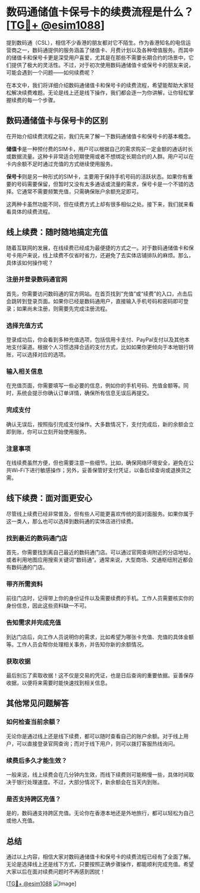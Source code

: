 # 数码通储值卡保号卡的续费流程是什么？[[TG💪+ @esim1088](https://t.me/s/esim1088)]

提到数码通（CSL），相信不少香港的朋友都对它不陌生。作为香港知名的电信运营商之一，数码通提供的服务涵盖了储值卡、月费计划以及各种增值服务。而其中的储值卡和保号卡更是深受用户喜爱，尤其是在那些不需要长期合约的场景中，它们提供了极大的灵活性。不过，对于初次使用数码通储值卡或保号卡的朋友来说，可能会遇到一个问题——如何续费呢？

在本文中，我们将详细介绍数码通储值卡和保号卡的续费流程，希望能帮助大家轻松解决续费难题。无论是线上还是线下操作，我们都会逐一为你讲解，让你轻松掌握续费的每一个步骤。

## 数码通储值卡与保号卡的区别

在开始介绍续费流程之前，我们先来了解一下数码通储值卡和保号卡的基本概念。

**储值卡**是一种预付费的SIM卡，用户可以根据自己的需求购买一定金额的通话时长或数据流量。这种卡非常适合短期使用或者不想绑定长期合约的人群。用户可以在卡内余额不足时通过充值的方式继续使用服务。

**保号卡**则是另一种形式的SIM卡，主要用于保持手机号码的活跃状态。如果你有重要的号码需要保留，但暂时又没有太多通话或流量的需求，保号卡是一个不错的选择。它通常不需要频繁充值，只需确保账户余额充足即可。

这两种卡虽然功能不同，但在续费方式上却有很多相似之处。接下来，我们就来看看具体的续费流程。

## 线上续费：随时随地搞定充值

随着互联网的发展，在线续费已经成为最便捷的方式之一。对于数码通储值卡和保号卡用户来说，线上续费不仅省时省力，还避免了去实体店铺排队的麻烦。那么，具体该如何操作呢？

### 注册并登录数码通官网

首先，你需要访问数码通的官方网站。在首页找到“充值”或“续费”的入口，点击后会跳转到登录页面。如果你已经是数码通用户，直接输入手机号码和密码即可登录；如果尚未注册，则需要先完成注册流程。

### 选择充值方式

登录成功后，你会看到多种充值选项，包括信用卡支付、PayPal支付以及其他本地支付渠道。根据个人习惯选择合适的支付方式，比如如果你更倾向于本地银行转账，可以选择对应的选项。

### 输入相关信息

在充值页面，你需要填写一些必要的信息，例如你的手机号码、充值金额等。同时，系统会提示你确认订单详情，确保所有信息无误后再提交。

### 完成支付

确认无误后，按照指引完成支付操作。大多数情况下，支付完成后，新的余额会立即到账，你可以立刻开始使用服务。

### 注意事项

在线续费虽然方便，但也需要注意一些细节。比如，确保网络环境安全，避免在公共Wi-Fi下进行敏感操作；另外，妥善保管好支付凭证，以备后续查询或退换货之需。

## 线下续费：面对面更安心

尽管线上续费已经非常普及，但有些人可能更喜欢传统的面对面服务。如果你属于这一类人，那么也可以选择到数码通的实体店进行续费。

### 找到最近的数码通门店

首先，你需要找到离自己最近的数码通门店。可以通过官网查询附近的分店地址，或者利用地图应用搜索关键词“数码通”。通常来说，大型商场、交通枢纽附近都会有数码通的门店。

### 带齐所需资料

前往门店时，记得带上你的身份证件以及需要续费的手机。工作人员需要核实你的身份信息，因此这些资料缺一不可。

### 告知需求并完成充值

到达门店后，向工作人员说明你的需求，比如希望为哪张卡充值、充值的具体金额等。工作人员会帮你处理相关事务，并告知你新的余额情况。

### 获取收据

最后别忘了索取收据！这不仅是交易的凭证，也是日后查询的重要依据。妥善保存收据，以便将来需要时能快速找到相关信息。

## 其他常见问题解答

### 如何检查当前余额？

无论你是通过线上还是线下续费，都可以随时查看自己的账户余额。对于线上用户，可以直接登录官网查询；而对于线下用户，则可以拨打客服热线询问。

### 续费后多久才能生效？

一般来说，线上续费会在几分钟内生效，而线下续费则可能稍慢一些，具体时间取决于银行处理速度。不过，大部分情况下，新余额会在当天内到账。

### 是否支持跨区充值？

是的，数码通支持跨区充值。无论你在香港本地还是外地旅行，都可以轻松为自己或他人充值。

## 总结

通过以上内容，相信大家对数码通储值卡和保号卡的续费流程已经有了全面了解。无论是选择线上还是线下方式，只要按照正确步骤操作，都能顺利完成充值。希望大家以后在面对续费问题时不再感到困扰！

[[TG💪+ @esim1088](https://t.me/s/esim1088) ![Image](https://i.postimg.cc/4NQfJmqS/Snipaste-2025-05-13-00-14-12.png)]